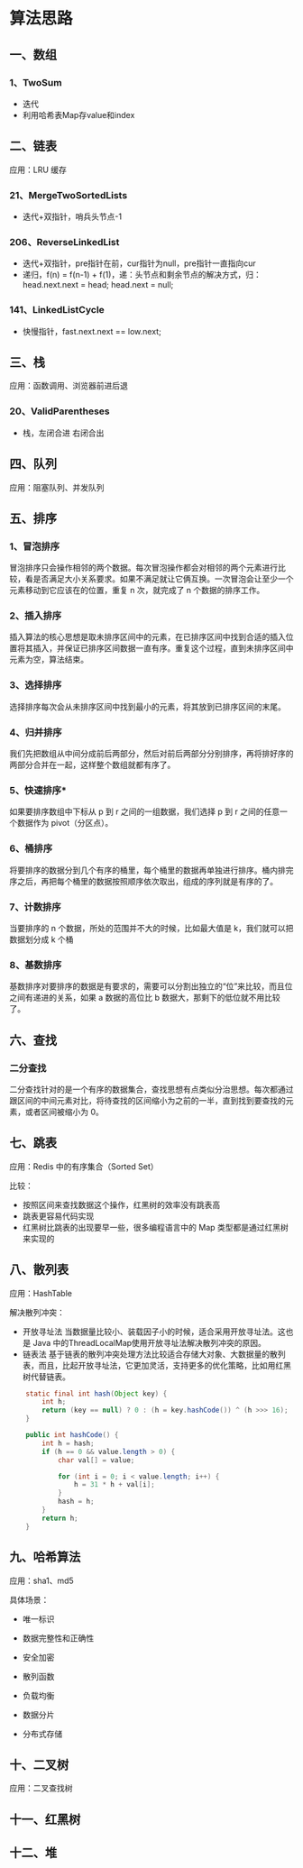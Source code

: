 # 算法思路

## 一、数组

### 1、TwoSum

- 迭代
- 利用哈希表Map存value和index

## 二、链表

应用：LRU 缓存

### 21、MergeTwoSortedLists

- 迭代+双指针，哨兵头节点-1

### 206、ReverseLinkedList

- 迭代+双指针，pre指针在前，cur指针为null，pre指针一直指向cur
- 递归，f(n) = f(n-1) + f(1)，递：头节点和剩余节点的解决方式，归：head.next.next = head; head.next = null;

### 141、LinkedListCycle

- 快慢指针，fast.next.next == low.next;

## 三、栈

应用：函数调用、浏览器前进后退

### 20、ValidParentheses

- 栈，左闭合进 右闭合出


## 四、队列

应用：阻塞队列、并发队列

## 五、排序

### 1、冒泡排序

冒泡排序只会操作相邻的两个数据。每次冒泡操作都会对相邻的两个元素进行比较，看是否满足大小关系要求。如果不满足就让它俩互换。一次冒泡会让至少一个元素移动到它应该在的位置，重复 n 次，就完成了 n 个数据的排序工作。

### 2、插入排序

插入算法的核心思想是取未排序区间中的元素，在已排序区间中找到合适的插入位置将其插入，并保证已排序区间数据一直有序。重复这个过程，直到未排序区间中元素为空，算法结束。

### 3、选择排序

选择排序每次会从未排序区间中找到最小的元素，将其放到已排序区间的末尾。

### 4、归并排序

我们先把数组从中间分成前后两部分，然后对前后两部分分别排序，再将排好序的两部分合并在一起，这样整个数组就都有序了。

### 5、快速排序*

如果要排序数组中下标从 p 到 r 之间的一组数据，我们选择 p 到 r 之间的任意一个数据作为 pivot（分区点）。

### 6、桶排序

将要排序的数据分到几个有序的桶里，每个桶里的数据再单独进行排序。桶内排完序之后，再把每个桶里的数据按照顺序依次取出，组成的序列就是有序的了。

### 7、计数排序

当要排序的 n 个数据，所处的范围并不大的时候，比如最大值是 k，我们就可以把数据划分成 k 个桶

### 8、基数排序

基数排序对要排序的数据是有要求的，需要可以分割出独立的“位”来比较，而且位之间有递进的关系，如果 a 数据的高位比 b 数据大，那剩下的低位就不用比较了。

## 六、查找

### 二分查找

二分查找针对的是一个有序的数据集合，查找思想有点类似分治思想。每次都通过跟区间的中间元素对比，将待查找的区间缩小为之前的一半，直到找到要查找的元素，或者区间被缩小为 0。

## 七、跳表

应用：Redis 中的有序集合（Sorted Set）

比较：

- 按照区间来查找数据这个操作，红黑树的效率没有跳表高
- 跳表更容易代码实现
- 红黑树比跳表的出现要早一些，很多编程语言中的 Map 类型都是通过红黑树来实现的

## 八、散列表

应用：HashTable

解决散列冲突：

- 开放寻址法  当数据量比较小、装载因子小的时候，适合采用开放寻址法。这也是 Java 中的ThreadLocalMap使用开放寻址法解决散列冲突的原因。
- 链表法  基于链表的散列冲突处理方法比较适合存储大对象、大数据量的散列表，而且，比起开放寻址法，它更加灵活，支持更多的优化策略，比如用红黑树代替链表。

```java
    static final int hash(Object key) {
        int h;
        return (key == null) ? 0 : (h = key.hashCode()) ^ (h >>> 16);
    }

    public int hashCode() {
        int h = hash;
        if (h == 0 && value.length > 0) {
            char val[] = value;

            for (int i = 0; i < value.length; i++) {
                h = 31 * h + val[i];
            }
            hash = h;
        }
        return h;
    }


```

## 九、哈希算法

应用：sha1、md5

具体场景：

- 唯一标识
- 数据完整性和正确性
- 安全加密
- 散列函数

- 负载均衡
- 数据分片
- 分布式存储

## 十、二叉树

应用：二叉查找树

## 十一、红黑树

## 十二、堆